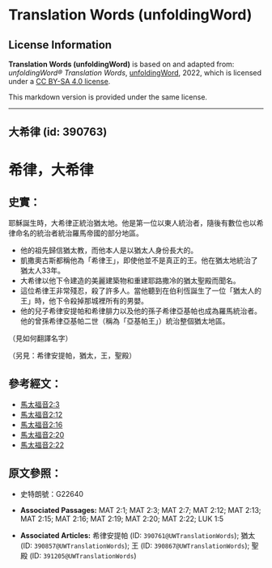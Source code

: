 # Translation Words (unfoldingWord)

## License Information

**Translation Words (unfoldingWord)** is based on and adapted from: _unfoldingWord® Translation Words_, [unfoldingWord](https://unfoldingword.org/utw), 2022, which is licensed under a [CC BY-SA 4.0 license](https://creativecommons.org/licenses/by-sa/4.0/legalcode.en).

This markdown version is provided under the same license.



--------------------------------

## 大希律 (id: 390763)

希律，大希律
======

史實：
---

耶穌誕生時，大希律正統治猶太地。他是第一位以東人統治者，隨後有數位也以希律命名的統治者統治羅馬帝國的部分地區。

* 他的祖先歸信猶太教，而他本人是以猶太人身份長大的。
* 凱撒奧古斯都稱他為「希律王」，即使他並不是真正的王。他在猶太地統治了猶太人33年。
* 大希律以他下令建造的美麗建築物和重建耶路撒冷的猶太聖殿而聞名。
* 這位希律王非常殘忍，殺了許多人。當他聽到在伯利恆誕生了一位「猶太人的王」時，他下令殺掉那城裡所有的男嬰。
* 他的兒子希律安提帕和希律腓力以及他的孫子希律亞基帕也成為羅馬統治者。他的曾孫希律亞基帕二世（稱為「亞基帕王」）統治整個猶太地區。

（見如何翻譯名字）

（另見：希律安提帕，猶太，王，聖殿）

參考經文：
-----

* [馬太福音2:3](https://ref.ly/Matt2:3)
* [馬太福音2:12](https://ref.ly/Matt2:12)
* [馬太福音2:16](https://ref.ly/Matt2:16)
* [馬太福音2:20](https://ref.ly/Matt2:20)
* [馬太福音2:22](https://ref.ly/Matt2:22)

原文參照：
-----

* 史特朗號：G22640

* **Associated Passages:** MAT 2:1; MAT 2:3; MAT 2:7; MAT 2:12; MAT 2:13; MAT 2:15; MAT 2:16; MAT 2:19; MAT 2:20; MAT 2:22; LUK 1:5
* **Associated Articles:** 希律安提帕 (ID: `390761@UWTranslationWords`); 猶太 (ID: `390857@UWTranslationWords`); 王 (ID: `390867@UWTranslationWords`); 聖殿 (ID: `391205@UWTranslationWords`)


